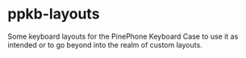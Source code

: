 # ppkb-layouts

Some keyboard layouts for the PinePhone Keyboard Case to use it as intended or to go beyond into the realm of custom layouts.